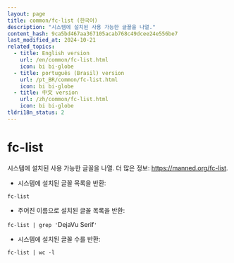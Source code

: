 ```yaml
---
layout: page
title: common/fc-list (한국어)
description: "시스템에 설치된 사용 가능한 글꼴을 나열."
content_hash: 9ca5bd467aa367105acab768c49dcee24e556be7
last_modified_at: 2024-10-21
related_topics:
  - title: English version
    url: /en/common/fc-list.html
    icon: bi bi-globe
  - title: português (Brasil) version
    url: /pt_BR/common/fc-list.html
    icon: bi bi-globe
  - title: 中文 version
    url: /zh/common/fc-list.html
    icon: bi bi-globe
tldri18n_status: 2
---
```

# fc-list

시스템에 설치된 사용 가능한 글꼴을 나열.
더 많은 정보: <https://manned.org/fc-list>.

- 시스템에 설치된 글꼴 목록을 반환:

`fc-list`

- 주어진 이름으로 설치된 글꼴 목록을 반환:

`fc-list | grep '`<span class="tldr-var badge badge-pill bg-dark-lm bg-white-dm text-white-lm text-dark-dm font-weight-bold">DejaVu Serif</span>`'`

- 시스템에 설치된 글꼴 수를 반환:

`fc-list | wc -l`
